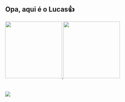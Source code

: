 ## Opa, aqui é o Lucas👍



<div>
<a href="https://github.com/dnzlucas">
<img height="180em" src="https://github-readme-stats.vercel.app/api/top-langs/?username=dnzlucas&layout=compact&langs_count=7&theme=dracula"/> 
<img height="180em" src="https://github-readme-stats.vercel.app/api?username=dnzlucas&show_icons=true&theme=dracula&include_all_commits=true&count_private=true"/>
</div>



#  




<a href="https://www.instagram.com/_lsc5/" target="_blank"><img src="https://img.shields.io/badge/-Instagram-%23E4405F?style=for-the-badge&logo=instagram&logoColor=white" target="_blank"></a>
